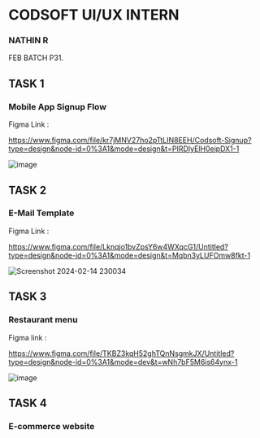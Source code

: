 # CODSOFT UI/UX INTERN
### NATHIN R
FEB BATCH P31.
## TASK 1
### Mobile App Signup Flow
Figma Link :

https://www.figma.com/file/kr7jMNV27ho2pTtLIN8EEH/Codsoft-Signup?type=design&node-id=0%3A1&mode=design&t=PIRDIyElH0eipDX1-1

![image](https://github.com/NathinR/CODSOFT-UI-UX-Intern/assets/118679646/49412e1e-a305-464e-b548-6302202041f1)

## TASK 2
### E-Mail Template
Figma Link :

https://www.figma.com/file/Lknqjo1bvZpsY6w4WXqcG1/Untitled?type=design&node-id=0%3A1&mode=design&t=Mqbn3yLUFOmw8fkt-1

![Screenshot 2024-02-14 230034](https://github.com/NathinR/CODSOFT-UI-UX-Intern/assets/118679646/d5d63373-2c18-496b-8a4a-42f5e72b4b3f)

## TASK 3
### Restaurant menu
Figma link :

https://www.figma.com/file/TKBZ3kqH52ghTQnNsgmkJX/Untitled?type=design&node-id=0%3A1&mode=dev&t=wNh7bF5M6is64ynx-1

![image](https://github.com/NathinR/CODSOFT-UI-UX-Intern/assets/118679646/6c6b1faa-bc24-4ded-a1f1-f60dd15b07cc)


## TASK 4
### E-commerce website

